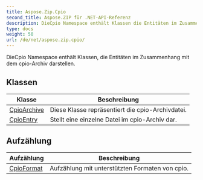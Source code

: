 ```yaml
---
title: Aspose.Zip.Cpio
second_title: Aspose.ZIP für .NET-API-Referenz
description: DieCpio Namespace enthält Klassen die Entitäten im Zusammenhang mit dem cpioArchiv darstellen.
type: docs
weight: 50
url: /de/net/aspose.zip.cpio/
---
```

DieCpio Namespace enthält Klassen, die Entitäten im Zusammenhang mit dem cpio-Archiv darstellen.

## Klassen

| Klasse | Beschreibung |
| --- | --- |
| [CpioArchive](./cpioarchive/) | Diese Klasse repräsentiert die cpio-Archivdatei. |
| [CpioEntry](./cpioentry/) | Stellt eine einzelne Datei im cpio-Archiv dar. |
## Aufzählung

| Aufzählung | Beschreibung |
| --- | --- |
| [CpioFormat](./cpioformat/) | Aufzählung mit unterstützten Formaten von cpio. |


